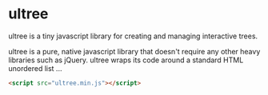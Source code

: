 # ultree
ultree is a tiny javascript library for creating and managing interactive trees.

ultree is a pure, native javascript library that doesn't require any other heavy libraries such as jQuery. ultree wraps its code around a standard HTML unordered list
...


```html
<script src="ultree.min.js"></script>
```
